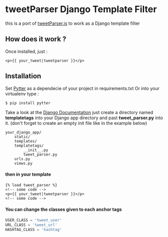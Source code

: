 # tweetParser Django Template Filter

this is a port of [tweetParser.js](https://github.com/VincentLoy/tweetParser.js) to work as a Django template filter

## How does it work ?
Once installed, just :
```
<p>{{ your_tweet|tweetparser }}</p>
```

## Installation
Set [Pytter](https://github.com/VincentLoy/pytter) as a dependecie of your project in requirements.txt
Or into your virtualenv type :
```console
$ pip install pytter
```

Take a look at the [Django Documentation](https://docs.djangoproject.com/en/1.8/howto/custom-template-tags/)
just create a directory named **templatetags** into your Django app directory and past **tweet_parser.py** into it.
(don't forget to create an empty init file like in the example below)
```console
your_django_app/
    static/
    templates/
    templatetags/
        __init__.py
        tweet_parser.py
    urls.py
    views.py
```

#### then in your template
```htmldjango
{% load tweet_parser %}
<!-- some code -->
<p>{{ your_tweet|tweetparser }}</p>
<!-- some code -->
```

#### You can change the classes given to each anchor tags
```python
USER_CLASS = 'tweet_user'
URL_CLASS = 'tweet_url'
HASHTAG_CLASS = 'hashtag'
```
